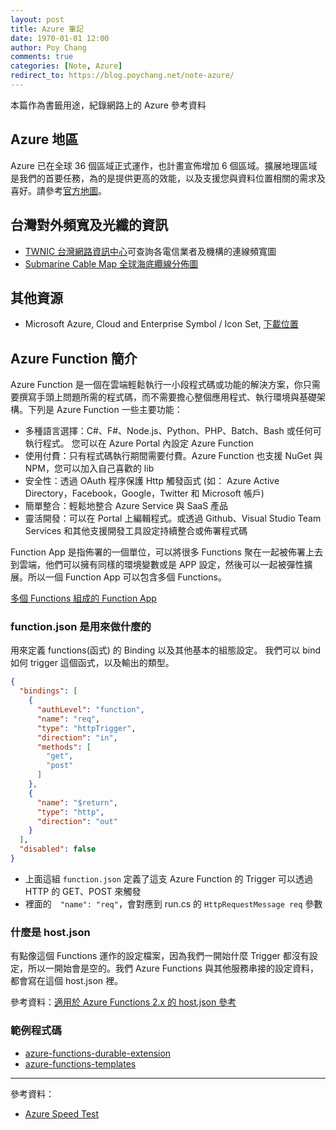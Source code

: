 ```yaml
---
layout: post
title: Azure 筆記
date: 1970-01-01 12:00
author: Poy Chang
comments: true
categories: [Note, Azure]
redirect_to: https://blog.poychang.net/note-azure/
---
```


本篇作為書籤用途，紀錄網路上的 Azure 參考資料

## Azure 地區

Azure 已在全球 36 個區域正式運作，也計畫宣佈增加 6 個區域。擴展地理區域是我們的首要任務，為的是提供更高的效能，以及支援您與資料位置相關的需求及喜好。請參考[官方地圖](https://azure.microsoft.com/zh-tw/regions/)。

## 台灣對外頻寬及光纖的資訊

- [TWNIC 台灣網路資訊中心](http://map.twnic.net.tw/)可查詢各電信業者及機構的連線頻寬圖
- [Submarine Cable Map 全球海底纜線分佈圖](http://www.submarinecablemap.com/)

## 其他資源

- Microsoft Azure, Cloud and Enterprise Symbol / Icon Set, [下載位置](https://www.microsoft.com/en-us/download/details.aspx?id=41937)

## Azure Function 簡介

Azure Function 是一個在雲端輕鬆執行一小段程式碼或功能的解決方案，你只需要撰寫手頭上問題所需的程式碼，而不需要擔心整個應用程式、執行環境與基礎架構。下列是 Azure Function 一些主要功能：

- 多種語言選擇：C#、F#、Node.js、Python、PHP、Batch、Bash 或任何可執行程式。 您可以在 Azure Portal 內設定 Azure Function
- 使用付費：只有程式碼執行期間需要付費。Azure Function 也支援 NuGet 與 NPM，您可以加入自己喜歡的 lib
- 安全性：透過 OAuth 程序保護 Http 觸發函式 (如： Azure Active Directory，Facebook，Google，Twitter 和 Microsoft 帳戶)
- 簡單整合：輕鬆地整合 Azure Service 與 SaaS 產品
- 靈活開發：可以在 Portal 上編輯程式。或透過 Github、Visual Studio Team Services 和其他支援開發工具設定持續整合或佈署程式碼

Function App 是指佈署的一個單位，可以將很多 Functions 聚在一起被佈署上去到雲端，他們可以擁有同樣的環境變數或是 APP 設定，然後可以一起被彈性擴展。所以一個 Function App 可以包含多個 Functions。

[多個 Functions 組成的 Function App](https://i.imgur.com/JUPIMVq.png)

### function.json 是用來做什麼的

用來定義 functions(函式) 的 Binding 以及其他基本的組態設定。 我們可以 bind 如何 trigger 這個函式，以及輸出的類型。

```json
{
  "bindings": [
    {
      "authLevel": "function",
      "name": "req",
      "type": "httpTrigger",
      "direction": "in",
      "methods": [
        "get",
        "post"
      ]
    },
    {
      "name": "$return",
      "type": "http",
      "direction": "out"
    }
  ],
  "disabled": false
}
```

- 上面這組 `function.json` 定義了這支 Azure Function 的 Trigger 可以透過 HTTP 的 GET、POST 來觸發
- 裡面的　`"name": "req"`，會對應到 run.cs 的 `HttpRequestMessage req` 參數

### 什麼是 host.json

有點像這個 Functions 運作的設定檔案，因為我們一開始什麼 Trigger 都沒有設定，所以一開始會是空的。我們 Azure Functions 與其他服務串接的設定資料，都會寫在這個 host.json 裡。

參考資料：[適用於 Azure Functions 2.x 的 host.json 參考](https://docs.microsoft.com/zh-tw/azure/azure-functions/functions-host-json?WT.mc_id=DT-MVP-5003022)

### 範例程式碼

- [azure-functions-durable-extension](https://github.com/Azure/azure-functions-durable-extension)
- [azure-functions-templates](https://github.com/Azure/azure-functions-templates)


---

參考資料：

- [Azure Speed Test](http://azurespeedtest.azurewebsites.net/)
